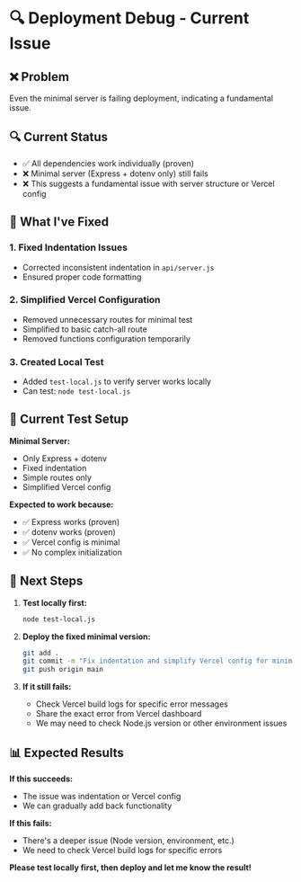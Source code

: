 # 🔍 Deployment Debug - Current Issue

## ❌ Problem
Even the minimal server is failing deployment, indicating a fundamental issue.

## 🔍 Current Status
- ✅ All dependencies work individually (proven)
- ❌ Minimal server (Express + dotenv only) still fails
- ❌ This suggests a fundamental issue with server structure or Vercel config

## 🔧 What I've Fixed

### 1. Fixed Indentation Issues
- Corrected inconsistent indentation in `api/server.js`
- Ensured proper code formatting

### 2. Simplified Vercel Configuration
- Removed unnecessary routes for minimal test
- Simplified to basic catch-all route
- Removed functions configuration temporarily

### 3. Created Local Test
- Added `test-local.js` to verify server works locally
- Can test: `node test-local.js`

## 🎯 Current Test Setup

**Minimal Server:**
- Only Express + dotenv
- Fixed indentation
- Simple routes only
- Simplified Vercel config

**Expected to work because:**
- ✅ Express works (proven)
- ✅ dotenv works (proven)
- ✅ Vercel config is minimal
- ✅ No complex initialization

## 🚀 Next Steps

1. **Test locally first:**
   ```bash
   node test-local.js
   ```

2. **Deploy the fixed minimal version:**
   ```bash
   git add .
   git commit -m "Fix indentation and simplify Vercel config for minimal server"
   git push origin main
   ```

3. **If it still fails:**
   - Check Vercel build logs for specific error messages
   - Share the exact error from Vercel dashboard
   - We may need to check Node.js version or other environment issues

## 📊 Expected Results

**If this succeeds:**
- The issue was indentation or Vercel config
- We can gradually add back functionality

**If this fails:**
- There's a deeper issue (Node version, environment, etc.)
- We need to check Vercel build logs for specific errors

**Please test locally first, then deploy and let me know the result!**
